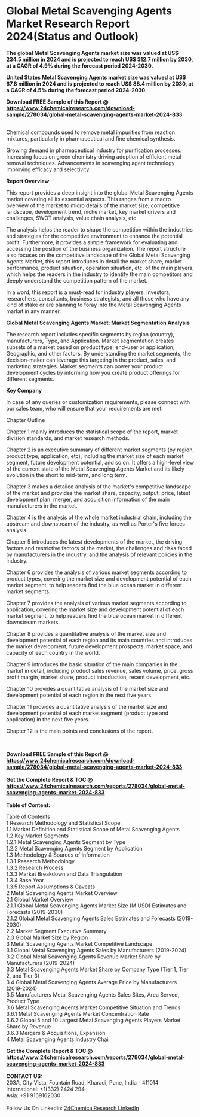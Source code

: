 <h1>Global Metal Scavenging Agents Market Research Report 2024(Status and Outlook)</h1><p><strong>The global Metal Scavenging Agents market size was valued at US$ 234.5 million in 2024 and is projected to reach US$ 312.7 million by 2030, at a CAGR of 4.9% during the forecast period 2024-2030.</strong></p><p>
</p><p><strong>United States Metal Scavenging Agents market size was valued at US$ 67.8 million in 2024 and is projected to reach US$ 88.4 million by 2030, at a CAGR of 4.5% during the forecast period 2024-2030.</strong></p><div><b>Download FREE Sample of this Report @ 
            <a href="https://www.24chemicalresearch.com/download-sample/278034/global-metal-scavenging-agents-market-2024-833">
            https://www.24chemicalresearch.com/download-sample/278034/global-metal-scavenging-agents-market-2024-833</a></b></div><br><p>
</p><p>
Chemical compounds used to remove metal impurities from reaction mixtures, particularly in pharmaceutical and fine chemical synthesis.</p><p>
</p><p>
Growing demand in pharmaceutical industry for purification processes. Increasing focus on green chemistry driving adoption of efficient metal removal techniques. Advancements in scavenging agent technology improving efficacy and selectivity.</p><p>
</p><p>
<strong>Report Overview</strong></p><p>
</p><p>
This report provides a deep insight into the global Metal Scavenging Agents market covering all its essential aspects. This ranges from a macro overview of the market to micro details of the market size, competitive landscape, development trend, niche market, key market drivers and challenges, SWOT analysis, value chain analysis, etc.</p><p>
The analysis helps the reader to shape the competition within the industries and strategies for the competitive environment to enhance the potential profit. Furthermore, it provides a simple framework for evaluating and accessing the position of the business organization. The report structure also focuses on the competitive landscape of the Global Metal Scavenging Agents Market, this report introduces in detail the market share, market performance, product situation, operation situation, etc. of the main players, which helps the readers in the industry to identify the main competitors and deeply understand the competition pattern of the market.</p><p>
In a word, this report is a must-read for industry players, investors, researchers, consultants, business strategists, and all those who have any kind of stake or are planning to foray into the Metal Scavenging Agents market in any manner.</p><p>
<strong>Global Metal Scavenging Agents Market: Market Segmentation Analysis</strong></p><p>
The research report includes specific segments by region (country), manufacturers, Type, and Application. Market segmentation creates subsets of a market based on product type, end-user or application, Geographic, and other factors. By understanding the market segments, the decision-maker can leverage this targeting in the product, sales, and marketing strategies. Market segments can power your product development cycles by informing how you create product offerings for different segments.</p><p>
<strong>Key Company</strong></p><p>
</p><p>
</p><p>
</p><p>
</p><p>
</p><p>
</p><p>
In case of any queries or customization requirements, please connect with our sales team, who will ensure that your requirements are met.</p><p>
Chapter Outline</p><p>
Chapter 1 mainly introduces the statistical scope of the report, market division standards, and market research methods.</p><p>
</p><p>
Chapter 2 is an executive summary of different market segments (by region, product type, application, etc), including the market size of each market segment, future development potential, and so on. It offers a high-level view of the current state of the Metal Scavenging Agents Market and its likely evolution in the short to mid-term, and long term.</p><p>
</p><p>
Chapter 3 makes a detailed analysis of the market's competitive landscape of the market and provides the market share, capacity, output, price, latest development plan, merger, and acquisition information of the main manufacturers in the market.</p><p>
</p><p>
Chapter 4 is the analysis of the whole market industrial chain, including the upstream and downstream of the industry, as well as Porter's five forces analysis.</p><p>
</p><p>
Chapter 5 introduces the latest developments of the market, the driving factors and restrictive factors of the market, the challenges and risks faced by manufacturers in the industry, and the analysis of relevant policies in the industry.</p><p>
</p><p>
Chapter 6 provides the analysis of various market segments according to product types, covering the market size and development potential of each market segment, to help readers find the blue ocean market in different market segments.</p><p>
</p><p>
Chapter 7 provides the analysis of various market segments according to application, covering the market size and development potential of each market segment, to help readers find the blue ocean market in different downstream markets.</p><p>
</p><p>
Chapter 8 provides a quantitative analysis of the market size and development potential of each region and its main countries and introduces the market development, future development prospects, market space, and capacity of each country in the world.</p><p>
</p><p>
Chapter 9 introduces the basic situation of the main companies in the market in detail, including product sales revenue, sales volume, price, gross profit margin, market share, product introduction, recent development, etc.</p><p>
</p><p>
Chapter 10 provides a quantitative analysis of the market size and development potential of each region in the next five years.</p><p>
</p><p>
Chapter 11 provides a quantitative analysis of the market size and development potential of each market segment (product type and application) in the next five years.</p><p>
</p><p>
Chapter 12 is the main points and conclusions of the report.</p><p>
 </p><div><b>Download FREE Sample of this Report @ 
            <a href="https://www.24chemicalresearch.com/download-sample/278034/global-metal-scavenging-agents-market-2024-833">
            https://www.24chemicalresearch.com/download-sample/278034/global-metal-scavenging-agents-market-2024-833</a></b></div><br><div><b>Get the Complete Report & TOC @ 
            <a href="https://www.24chemicalresearch.com/reports/278034/global-metal-scavenging-agents-market-2024-833">
            https://www.24chemicalresearch.com/reports/278034/global-metal-scavenging-agents-market-2024-833</a></b></div><br>
            <b>Table of Content:</b><p>Table of Contents<br />
1 Research Methodology and Statistical Scope<br />
1.1 Market Definition and Statistical Scope of Metal Scavenging Agents<br />
1.2 Key Market Segments<br />
1.2.1 Metal Scavenging Agents Segment by Type<br />
1.2.2 Metal Scavenging Agents Segment by Application<br />
1.3 Methodology & Sources of Information<br />
1.3.1 Research Methodology<br />
1.3.2 Research Process<br />
1.3.3 Market Breakdown and Data Triangulation<br />
1.3.4 Base Year<br />
1.3.5 Report Assumptions & Caveats<br />
2 Metal Scavenging Agents Market Overview<br />
2.1 Global Market Overview<br />
2.1.1 Global Metal Scavenging Agents Market Size (M USD) Estimates and Forecasts (2019-2030)<br />
2.1.2 Global Metal Scavenging Agents Sales Estimates and Forecasts (2019-2030)<br />
2.2 Market Segment Executive Summary<br />
2.3 Global Market Size by Region<br />
3 Metal Scavenging Agents Market Competitive Landscape<br />
3.1 Global Metal Scavenging Agents Sales by Manufacturers (2019-2024)<br />
3.2 Global Metal Scavenging Agents Revenue Market Share by Manufacturers (2019-2024)<br />
3.3 Metal Scavenging Agents Market Share by Company Type (Tier 1, Tier 2, and Tier 3)<br />
3.4 Global Metal Scavenging Agents Average Price by Manufacturers (2019-2024)<br />
3.5 Manufacturers Metal Scavenging Agents Sales Sites, Area Served, Product Type<br />
3.6 Metal Scavenging Agents Market Competitive Situation and Trends<br />
3.6.1 Metal Scavenging Agents Market Concentration Rate<br />
3.6.2 Global 5 and 10 Largest Metal Scavenging Agents Players Market Share by Revenue<br />
3.6.3 Mergers & Acquisitions, Expansion<br />
4 Metal Scavenging Agents Industry Chai</p><div><b>Get the Complete Report & TOC @ 
            <a href="https://www.24chemicalresearch.com/reports/278034/global-metal-scavenging-agents-market-2024-833">
            https://www.24chemicalresearch.com/reports/278034/global-metal-scavenging-agents-market-2024-833</a></b></div><br><b>CONTACT US:</b><br>
            203A, City Vista, Fountain Road, Kharadi, Pune, India - 411014<br>
            International: +1(332) 2424 294<br>
            Asia: +91 9169162030 <br><br>
            Follow Us On LinkedIn: <a href="https://www.linkedin.com/company/24chemicalresearch/">24ChemicalResearch LinkedIn</a>